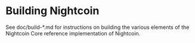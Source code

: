 Building Nightcoin
================

See doc/build-*.md for instructions on building the various
elements of the Nightcoin Core reference implementation of Nightcoin.
